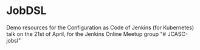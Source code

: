# JobDSL

Demo resources for the Configuration as Code of Jenkins (for Kubernetes) talk on the 21st of April, for the Jenkins Online Meetup group
"# JCASC-jobsl" 

